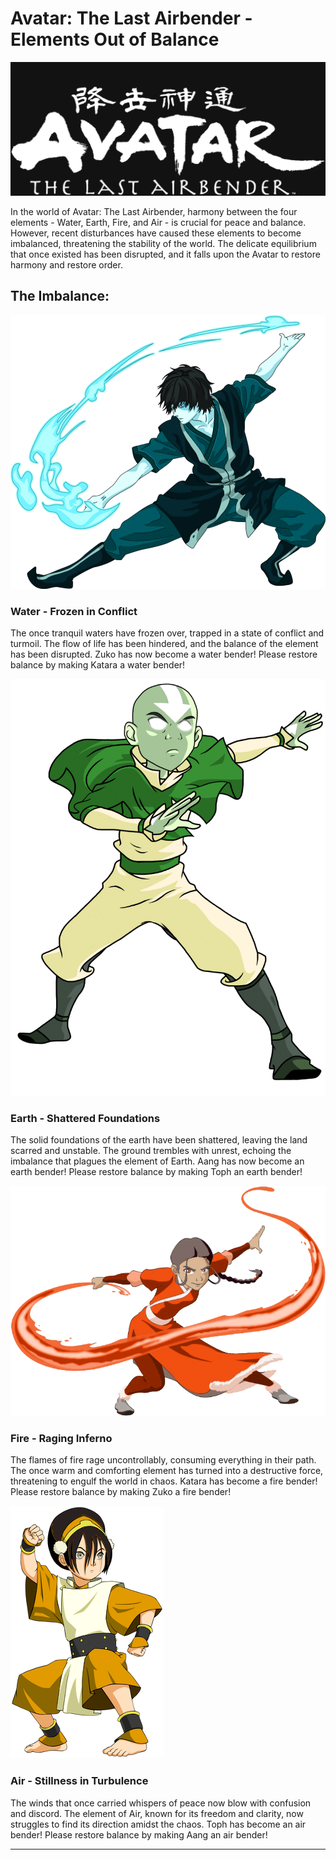 # Avatar: The Last Airbender - Elements Out of Balance

![Avatar: The Last Airbender Logo](pics/avatar-logo.png)

In the world of Avatar: The Last Airbender, harmony between the four elements - Water, Earth, Fire, and Air - is crucial for peace and balance. However, recent disturbances have caused these elements to become imbalanced, threatening the stability of the world. The delicate equilibrium that once existed has been disrupted, and it falls upon the Avatar to restore harmony and restore order.

## The Imbalance:

![Water](pics/zuko/zuko-waterbender.png)
### Water - Frozen in Conflict
The once tranquil waters have frozen over, trapped in a state of conflict and turmoil. The flow of life has been hindered, and the balance of the element has been disrupted. Zuko has now become a water bender! Please restore balance by making Katara a water bender!

![Earth](pics/aang/aang-earthbender.png)
### Earth - Shattered Foundations
The solid foundations of the earth have been shattered, leaving the land scarred and unstable. The ground trembles with unrest, echoing the imbalance that plagues the element of Earth. Aang has now become an earth bender! Please restore balance by making Toph an earth bender!

![Fire](pics/katara/katara-firebender.png)
### Fire - Raging Inferno
The flames of fire rage uncontrollably, consuming everything in their path. The once warm and comforting element has turned into a destructive force, threatening to engulf the world in chaos. Katara has become a fire bender! Please restore balance by making Zuko a fire bender!

![Air](pics/toph/toph-airbender.png)
### Air - Stillness in Turbulence
The winds that once carried whispers of peace now blow with confusion and discord. The element of Air, known for its freedom and clarity, now struggles to find its direction amidst the chaos. Toph has become an air bender! Please restore balance by making Aang an air bender!

---